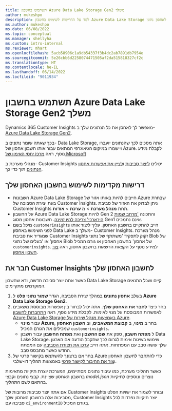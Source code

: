 ```yaml
---
title: תשתמש בחשבון Azure Data Lake Storage‏ Gen2 משלך
author: mukeshpo
description: למד על הדרישות לשימוש בחשבון Azure Data Lake Storage משלך לאחסון נתוני Customer Insights.
ms.author: mukeshpo
ms.date: 06/08/2022
ms.topic: conceptual
ms.manager: shellyha
ms.custom: intro-internal
ms.reviewer: mhart
ms.openlocfilehash: 5acb58906c1a9db54337f3b4dc2ab7891db7954e
ms.sourcegitcommit: 5e26cbb6d2258074471505af2da515818327cf2c
ms.translationtype: HT
ms.contentlocale: he-IL
ms.lasthandoff: 06/14/2022
ms.locfileid: "9011934"
---
```

# <a name="use-your-own-azure-data-lake-storage-gen2-account"></a>תשתמש בחשבון Azure Data Lake Storage‏ Gen2 משלך

Dynamics 365 Customer Insights מאפשר לך לאחסן את כל הנתונים שלך ב- [Azure Data Lake Storage Gen2](/azure/storage/blobs/data-lake-storage-introduction).

בכך שאתה שומר נתונים ב- Data Lake Storage, אתה מסכים לכך שהנתונים יועברו ויישמרו במיקום הגיאוגרפי המתאים עבור אותו חשבון אחסון של Azure. לקבלת מידע נוסף, ראה [מרכז יחסי האימון של Microsoft](https://www.microsoft.com/trust-center)

מנהלי מערכת ב- Customer Insights יכולים [ליצור סביבות](create-environment.md) ו[לציין את אפשרות אחסון הנתונים](create-environment.md#step-2-configure-data-storage) תוך כדי כך.

## <a name="prerequisites-to-use-your-storage-account"></a>דרישות מקדימות לשימוש בחשבון האחסון שלך

- חשבונות Azure Data Lake Storage חייבים להיות באותו אזור של Azure שבחרת בעת יצירת הסביבה של Customer Insights. ניתן לבדוק את האזור של סביבת Customer Insights תחת **מנהל מערכת** > מ **ערכת** > **אודות**.
- על החשבון Azure Data Lake Storage להיות Gen 2 והתכונה ['מרחב שמות הירארכי' צריכה להיו זמינה](/azure/storage/blobs/create-data-lake-storage-account). חשבונות אחסון מסוג Gen1 אינם נתמכים.
- מיכל בשם `customerinsights` חייב להתקיים בחשבון האחסון. עליך ליצור אותו לפני השימוש באחסון Data Lake משלך ב- Customer Insights. מנהל מערכת שמגדיר את סביבת Customer Insights זקוק לתפקיד 'משתתף של נתוני Blob של אחסון' או 'בעלים של נתוני Blob של אחסון' בחשבון האחסון או גורם המכיל `customerinsights`. למידע נוסף על הקצאת הרשאות בחשבון אחסון, ראה [צור חשבון אחסון](/azure/storage/common/storage-account-create?toc=%2Fazure%2Fstorage%2Fblobs%2Ftoc.json&tabs=azure-portal).

## <a name="connect-customer-insights-with-your-storage-account"></a>חבר את Customer Insights לחשבון האחסון שלך

כאשר אתה יוצר סביבה חדשה, ודא שחשבון Data Lake Storage קיים ושכל התנאים המוקדמים מתקיימים.

1. בשלב **אחסון נתונים** במהלך יצירת הסביבה, הגדר **שמור נתוני פלט** ל **Azure Data Lake Storage Gen2**.
1. בחר כיצד **לחבר את האחסון שלך**. אתה יכול לבחור בין אפשרות מבוססת משאבים לאפשרות המבוססת על מנוי לאימות. לקבלת מידע נוסף, ראה [התחברות לחשבון Azure Data Lake Storage באמצעות מנהל שירות של Azure](connect-service-principal.md).
   - עבור **מינוי Azure**, בחר ב **מינוי**, ב **קבוצת המשאבים**, וב **חשבון האחסון** שמכילים את הגורם המכיל `customerinsights`.
   - ל **מפתח חשבון**, ספק את **שם החשבון** ואת **מפתח החשבון** עבור חשבון Data Lake Storage. שימוש בשיטת אימות לגרום לכך שתקבל הודעה אם הארגון שלך עושה סבב עם המפתחות. אתה חייב [עדכן את תצורת הסביבה](manage-environments.md#edit-an-existing-environment) עם המפתח החדש כאשר מתבסס סבב.
1. בחר אם ברצונך להשתמש בקישור פרטי של Azure  כדי להתחבר לחשבון האחסון ו[צור את החיבור לקישור פרטי](security-overview.md#private-links-tab) באמצעות תהליך דו-שלבי.

כאשר תהליכי מערכת, כמו עיבוד נתונים מסתיימים, המערכת יוצרת תיקיות מתאימות בחשבון האחסון שציינת. קבצי נתונים וקבצי *model.json* נוצרים ונוספים לתיקיות בהתאם לשם התהליך.

אם אתה יוצר סביבות מרובות של Customer Insights ובוחר לשמור את ישויות הפלט מסביבות אלה בחשבון האחסון שלך, Customer Insights יוצר תיקיות נפרדות לכל סביבה עם `ci_environmentID` בגורם המכיל.

